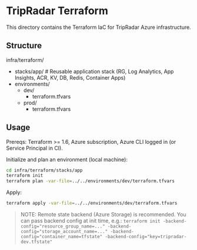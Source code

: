 # TripRadar Terraform

This directory contains the Terraform IaC for TripRadar Azure infrastructure.

## Structure

infra/terraform/
- stacks/app/        # Reusable application stack (RG, Log Analytics, App Insights, ACR, KV, DB, Redis, Container Apps)
- environments/
  - dev/
    - terraform.tfvars
  - prod/
    - terraform.tfvars

## Usage

Prereqs: Terraform >= 1.6, Azure subscription, Azure CLI logged in (or Service Principal in CI).

Initialize and plan an environment (local machine):

```bash
cd infra/terraform/stacks/app
terraform init
terraform plan -var-file=../../environments/dev/terraform.tfvars
```

Apply:
```bash
terraform apply -var-file=../../environments/dev/terraform.tfvars
```

> NOTE: Remote state backend (Azure Storage) is recommended. You can pass backend config at init time, e.g.:
> `terraform init -backend-config="resource_group_name=..." -backend-config="storage_account_name=..." -backend-config="container_name=tfstate" -backend-config="key=tripradar-dev.tfstate"`
